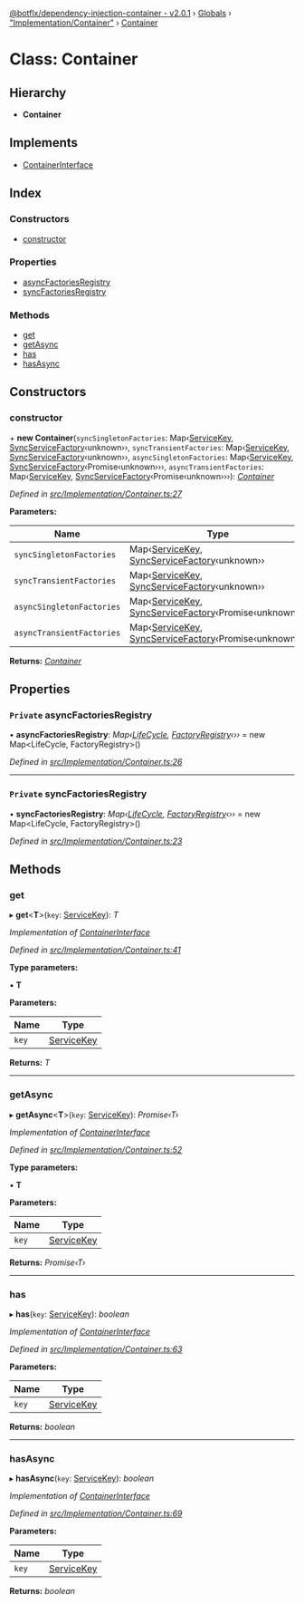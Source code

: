 [@botflx/dependency-injection-container - v2.0.1](../README.md) › [Globals](../globals.md) › ["Implementation/Container"](../modules/_implementation_container_.md) › [Container](_implementation_container_.container.md)

# Class: Container

## Hierarchy

* **Container**

## Implements

* [ContainerInterface](../interfaces/_interfaces_.containerinterface.md)

## Index

### Constructors

* [constructor](_implementation_container_.container.md#constructor)

### Properties

* [asyncFactoriesRegistry](_implementation_container_.container.md#private-asyncfactoriesregistry)
* [syncFactoriesRegistry](_implementation_container_.container.md#private-syncfactoriesregistry)

### Methods

* [get](_implementation_container_.container.md#get)
* [getAsync](_implementation_container_.container.md#getasync)
* [has](_implementation_container_.container.md#has)
* [hasAsync](_implementation_container_.container.md#hasasync)

## Constructors

###  constructor

\+ **new Container**(`syncSingletonFactories`: Map‹[ServiceKey](../modules/_interfaces_.md#servicekey), [SyncServiceFactory](../modules/_interfaces_.md#syncservicefactory)‹unknown››, `syncTransientFactories`: Map‹[ServiceKey](../modules/_interfaces_.md#servicekey), [SyncServiceFactory](../modules/_interfaces_.md#syncservicefactory)‹unknown››, `asyncSingletonFactories`: Map‹[ServiceKey](../modules/_interfaces_.md#servicekey), [SyncServiceFactory](../modules/_interfaces_.md#syncservicefactory)‹Promise‹unknown›››, `asyncTransientFactories`: Map‹[ServiceKey](../modules/_interfaces_.md#servicekey), [SyncServiceFactory](../modules/_interfaces_.md#syncservicefactory)‹Promise‹unknown›››): *[Container](_implementation_container_.container.md)*

*Defined in [src/Implementation/Container.ts:27](https://github.com/botflux/dependency-injection-container/blob/49e0ae1/packages/DIContainer/src/Implementation/Container.ts#L27)*

**Parameters:**

Name | Type |
------ | ------ |
`syncSingletonFactories` | Map‹[ServiceKey](../modules/_interfaces_.md#servicekey), [SyncServiceFactory](../modules/_interfaces_.md#syncservicefactory)‹unknown›› |
`syncTransientFactories` | Map‹[ServiceKey](../modules/_interfaces_.md#servicekey), [SyncServiceFactory](../modules/_interfaces_.md#syncservicefactory)‹unknown›› |
`asyncSingletonFactories` | Map‹[ServiceKey](../modules/_interfaces_.md#servicekey), [SyncServiceFactory](../modules/_interfaces_.md#syncservicefactory)‹Promise‹unknown››› |
`asyncTransientFactories` | Map‹[ServiceKey](../modules/_interfaces_.md#servicekey), [SyncServiceFactory](../modules/_interfaces_.md#syncservicefactory)‹Promise‹unknown››› |

**Returns:** *[Container](_implementation_container_.container.md)*

## Properties

### `Private` asyncFactoriesRegistry

• **asyncFactoriesRegistry**: *Map‹[LifeCycle](../enums/_interfaces_.lifecycle.md), [FactoryRegistry](_implementation_factoryregistry_.factoryregistry.md)‹››* = 
        new Map<LifeCycle, FactoryRegistry>()

*Defined in [src/Implementation/Container.ts:26](https://github.com/botflux/dependency-injection-container/blob/49e0ae1/packages/DIContainer/src/Implementation/Container.ts#L26)*

___

### `Private` syncFactoriesRegistry

• **syncFactoriesRegistry**: *Map‹[LifeCycle](../enums/_interfaces_.lifecycle.md), [FactoryRegistry](_implementation_factoryregistry_.factoryregistry.md)‹››* = 
        new Map<LifeCycle, FactoryRegistry>()

*Defined in [src/Implementation/Container.ts:23](https://github.com/botflux/dependency-injection-container/blob/49e0ae1/packages/DIContainer/src/Implementation/Container.ts#L23)*

## Methods

###  get

▸ **get**<**T**>(`key`: [ServiceKey](../modules/_interfaces_.md#servicekey)): *T*

*Implementation of [ContainerInterface](../interfaces/_interfaces_.containerinterface.md)*

*Defined in [src/Implementation/Container.ts:41](https://github.com/botflux/dependency-injection-container/blob/49e0ae1/packages/DIContainer/src/Implementation/Container.ts#L41)*

**Type parameters:**

▪ **T**

**Parameters:**

Name | Type |
------ | ------ |
`key` | [ServiceKey](../modules/_interfaces_.md#servicekey) |

**Returns:** *T*

___

###  getAsync

▸ **getAsync**<**T**>(`key`: [ServiceKey](../modules/_interfaces_.md#servicekey)): *Promise‹T›*

*Implementation of [ContainerInterface](../interfaces/_interfaces_.containerinterface.md)*

*Defined in [src/Implementation/Container.ts:52](https://github.com/botflux/dependency-injection-container/blob/49e0ae1/packages/DIContainer/src/Implementation/Container.ts#L52)*

**Type parameters:**

▪ **T**

**Parameters:**

Name | Type |
------ | ------ |
`key` | [ServiceKey](../modules/_interfaces_.md#servicekey) |

**Returns:** *Promise‹T›*

___

###  has

▸ **has**(`key`: [ServiceKey](../modules/_interfaces_.md#servicekey)): *boolean*

*Implementation of [ContainerInterface](../interfaces/_interfaces_.containerinterface.md)*

*Defined in [src/Implementation/Container.ts:63](https://github.com/botflux/dependency-injection-container/blob/49e0ae1/packages/DIContainer/src/Implementation/Container.ts#L63)*

**Parameters:**

Name | Type |
------ | ------ |
`key` | [ServiceKey](../modules/_interfaces_.md#servicekey) |

**Returns:** *boolean*

___

###  hasAsync

▸ **hasAsync**(`key`: [ServiceKey](../modules/_interfaces_.md#servicekey)): *boolean*

*Implementation of [ContainerInterface](../interfaces/_interfaces_.containerinterface.md)*

*Defined in [src/Implementation/Container.ts:69](https://github.com/botflux/dependency-injection-container/blob/49e0ae1/packages/DIContainer/src/Implementation/Container.ts#L69)*

**Parameters:**

Name | Type |
------ | ------ |
`key` | [ServiceKey](../modules/_interfaces_.md#servicekey) |

**Returns:** *boolean*
